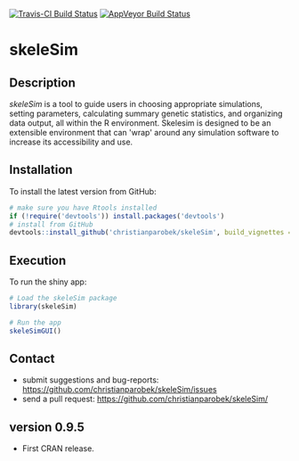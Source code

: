 [![Travis-CI Build Status](https://travis-ci.org/christianparobek/skeleSim.svg?branch=master)](https://travis-ci.org/christianparobek/skeleSim)
[![AppVeyor Build Status](https://ci.appveyor.com/api/projects/status/github/christianparobek/skeleSim?branch=master&svg=true)](https://ci.appveyor.com/project/christianparobek/skeleSim)

# skeleSim

## Description

*skeleSim* is a tool to guide users in choosing appropriate simulations, setting parameters, calculating summary genetic statistics, and organizing data output, all within the R environment. Skelesim is designed to be an extensible environment that can 'wrap' around any simulation software to increase its accessibility and use.
    
## Installation

To install the latest version from GitHub:

```r
# make sure you have Rtools installed
if (!require('devtools')) install.packages('devtools')
# install from GitHub
devtools::install_github('christianparobek/skeleSim', build_vignettes = TRUE)
```

## Execution

To run the shiny app:

```r
# Load the skeleSim package
library(skeleSim)

# Run the app
skeleSimGUI()
```

## Contact

* submit suggestions and bug-reports: <https://github.com/christianparobek/skeleSim/issues>
* send a pull request: <https://github.com/christianparobek/skeleSim/>

## version 0.9.5

* First CRAN release.